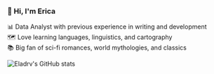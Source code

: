 ### 👋 Hi, I'm Erica

📊 Data Analyst with previous experience in writing and development<br/>
🗺️ Love learning languages, linguistics, and cartography<br/>
📚 Big fan of sci-fi romances, world mythologies, and classics<br/>

<!-- GitHub states from https://github.com/anuraghazra/github-readme-states -->
![Eladrv's GitHub stats](https://github-readme-stats.vercel.app/api?username=eladrv&show_icons=true&theme=radical)
